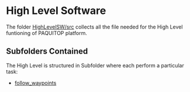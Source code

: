 # High Level Software

The folder [HighLevelSW/src](https://github.com/Seromedises/dot-paquitop/tree/main/HighLevelSW/src) collects all the file needed for the High Level funtioning of PAQUITOP platform.

## Subfolders Contained

The High Level is structured in Subfolder where each perform a particular task:

- [follow_waypoints](src/follow_waypoints)
